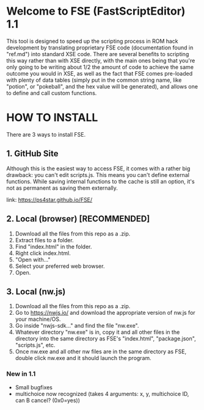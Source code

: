 # Welcome to FSE (FastScriptEditor) 1.1

This tool is designed to speed up the scripting process in ROM hack development by translating proprietary FSE code (documentation found in "ref.md") into standard XSE code.
There are several benefits to scripting this way rather than with XSE directly, with the main ones being that you're only going to be writing about 1/2 the amount of code to achieve the same outcome you would in XSE, as well as the fact that FSE comes pre-loaded with plenty of data tables (simply put in the common string name, like "potion", or "pokeball", and the hex value will be generated), and allows one to define and call custom functions.

# HOW TO INSTALL

There are 3 ways to install FSE.

## 1. GitHub Site

Although this is the easiest way to access FSE, it comes with a rather big drawback: you can't edit scripts.js. This means you can't define external functions. While saving internal functions to the cache is still an option, it's not as permanent as saving them externally.

link: https://ps4star.github.io/FSE/

## 2. Local (browser) \[RECOMMENDED\]

1. Download all the files from this repo as a .zip.
2. Extract files to a folder.
3. Find "index.html" in the folder.
4. Right click index.html.
5. "Open with..."
6. Select your preferred web browser.
7. Open.

## 3. Local (nw.js)

1. Download all the files from this repo as a .zip.
2. Go to https://nwjs.io/ and download the appropriate version of nw.js for your machine/OS.
3. Go inside "nwjs-sdk..." and find the file "nw.exe".
4. Whatever directory "nw.exe" is in, copy it and all other files in the directory into the same directory as FSE's "index.html", "package.json", "scripts.js", etc.
5. Once nw.exe and all other nw files are in the same directory as FSE, double click nw.exe and it should launch the program.

### New in 1.1
- Small bugfixes
- multichoice now recognized (takes 4 arguments: x, y, multichoice ID, can B cancel? (0x0=yes))
